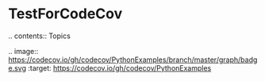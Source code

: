 # TestForCodeCov

.. contents:: Topics

.. image:: https://codecov.io/gh/codecov/PythonExamples/branch/master/graph/badge.svg
  :target: https://codecov.io/gh/codecov/PythonExamples



